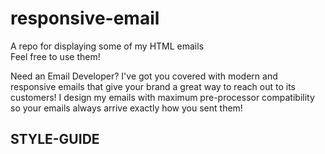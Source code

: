 # responsive-email
A repo for displaying some of my HTML emails
<br>
Feel free to use them!

Need an Email Developer? I've got you covered with modern and responsive emails that give your brand a great way to reach out to its customers! I design my emails with maximum pre-processor compatibility so your emails always arrive exactly how you sent them!

## STYLE-GUIDE
